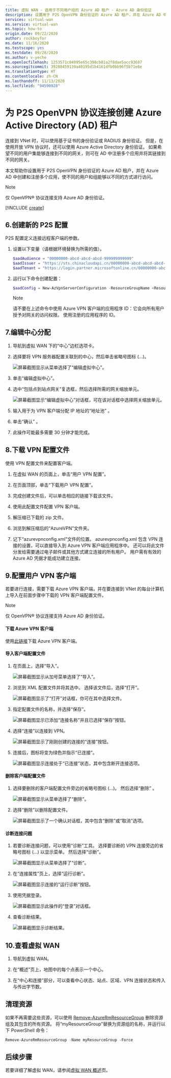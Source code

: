```yaml
---
title: 虚拟 WAN - 适用于不同用户组的 Azure AD 租户 - Azure AD 身份验证
description: 设置用于 P2S OpenVPN 身份验证的 Azure AD 租户，并在 Azure AD 中创建和注册多个应用，使不同的用户和组能够以不同的方式进行访问。
services: virtual-wan
ms.service: virtual-wan
ms.topic: how-to
origin.date: 09/22/2020
author: rockboyfor
ms.date: 11/16/2020
ms.testscope: yes
ms.testdate: 09/28/2020
ms.author: v-yeche
ms.openlocfilehash: 1253571c04095e65c398cb81a2f8dae5acc93697
ms.sourcegitcommit: 39288459139a40195d1b4161dfb0bb96f5b71e8e
ms.translationtype: HT
ms.contentlocale: zh-CN
ms.lasthandoff: 11/13/2020
ms.locfileid: "94590928"
---
```

# <a name="create-an-azure-active-directory-ad-tenant-for-p2s-openvpn-protocol-connections"></a>为 P2S OpenVPN 协议连接创建 Azure Active Directory (AD) 租户

连接到 VNet 时，可以使用基于证书的身份验证或 RADIUS 身份验证。 但是，在使用开放 VPN 协议时，还可以使用 Azure Active Directory 身份验证。 如果希望不同的用户集能够连接到不同的网关，则可在 AD 中注册多个应用并将其链接到不同的网关。

本文帮助你设置用于 P2S OpenVPN 身份验证的 Azure AD 租户，并在 Azure AD 中创建和注册多个应用，使不同的用户和组能够以不同的方式进行访问。

> [!NOTE]
> 仅 OpenVPN&reg; 协议连接支持 Azure AD 身份验证。
>

[!INCLUDE [create](../../includes/openvpn-azure-ad-tenant-multi-app.md)]

<a name="site"></a>
## <a name="6-create-a-new-p2s-configuration"></a>6.创建新的 P2S 配置

P2S 配置定义连接远程客户端的参数。

1. 设置以下变量（请根据环境替换为所需的值）。

    ```powershell
    $aadAudience = "00000000-abcd-abcd-abcd-999999999999"
    $aadIssuer = "https://sts.chinacloudapi.cn/00000000-abcd-abcd-abcd-999999999999/"
    $aadTenant = "https://login.partner.microsoftonline.cn/00000000-abcd-abcd-abcd-999999999999"    
    ```

<!--MOONCAKE Correct on the https://login.partner.microsoftonline.cn-->

2. 运行以下命令创建配置：

    ```powershell
    $aadConfig = New-AzVpnServerConfiguration -ResourceGroupName <ResourceGroup> -Name newAADConfig -VpnProtocol OpenVPN -VpnAuthenticationType AAD -AadTenant $aadTenant -AadIssuer $aadIssuer -AadAudience $aadAudience -Location chinaeast2
    ```

    > [!NOTE]
    > 请不要在上述命令中使用 Azure VPN 客户端的应用程序 ID：它会向所有用户授予对网关的访问权限。 使用注册的应用程序的 ID。

<a name="hub"></a>
## <a name="7-edit-hub-assignment"></a>7.编辑中心分配

1. 导航到虚拟 WAN 下的“中心”边栏选项卡。 

2. 选择要将 VPN 服务器配置关联到的中心，然后单击省略号图标 (...)。

    ![屏幕截图显示从菜单选择了“编辑虚拟中心”。](media/openvpn-azure-ad-tenant-multi-app/p2s4.jpg)

3. 单击“编辑虚拟中心”。

4. 选中“包括点到站点网关”复选框，然后选择所需的网关缩放单元。

    ![屏幕截图显示“编辑虚拟中心”对话框，可在该对话框中选择网关缩放单元。](media/openvpn-azure-ad-tenant-multi-app/p2s2.jpg)

5. 输入用于为 VPN 客户端分配 IP 地址的“地址池”  。

6. 单击“确认”  。

7. 此操作可能最多需要 30 分钟才能完成。

<a name="device"></a>
## <a name="8-download-vpn-profile"></a>8.下载 VPN 配置文件

使用 VPN 配置文件来配置客户端。

1. 在虚拟 WAN 的页面上，单击“用户 VPN 配置”。

2. 在页面顶部，单击“下载用户 VPN 配置”。

3. 完成创建文件后，可以单击相应的链接下载该文件。

4. 使用此配置文件配置 VPN 客户端。

5. 解压缩已下载的 zip 文件。

6. 浏览到解压缩后的“AzureVPN”文件夹。

7. 记下“azurevpnconfig.xml”文件的位置。 azurevpnconfig.xml 包含 VPN 连接的设置，可以直接导入到 Azure VPN 客户端应用程序中。 还可以将此文件分发给需要通过电子邮件或其他方式建立连接的所有用户。 用户需有有效的 Azure AD 凭据才能成功建立连接。

## <a name="9-configure-user-vpn-clients"></a>9.配置用户 VPN 客户端

若要进行连接，需要下载 Azure VPN 客户端，并在要连接到 VNet 的每台计算机上导入在前面步骤中下载的 VPN 客户端配置文件。

> [!NOTE]
> 仅 OpenVPN&reg; 协议连接支持 Azure AD 身份验证。
>

#### <a name="to-download-the-azure-vpn-client"></a>下载 Azure VPN 客户端

使用[此链接](https://go.microsoft.com/fwlink/?linkid=2117554)下载 Azure VPN 客户端。

<a name="import"></a>
#### <a name="to-import-a-client-profile"></a>导入客户端配置文件

1. 在页面上，选择“导入”。 

    ![屏幕截图显示从加号菜单选择了“导入”。](./media/openvpn-azure-ad-tenant-multi-app/import/import1.jpg)

2. 浏览到 XML 配置文件并将其选中。 选择该文件后，选择“打开”。 

    ![屏幕截图显示了“打开”对话框，你可在其中选择文件。](./media/openvpn-azure-ad-tenant-multi-app/import/import2.jpg)

3. 指定配置文件的名称，并选择“保存”。 

    ![屏幕截图显示已添加“连接名称”并且已选择“保存”按钮。](./media/openvpn-azure-ad-tenant-multi-app/import/import3.jpg)

4. 选择“连接”以连接到 VPN。 

    ![屏幕截图显示了刚刚创建的连接的“连接”按钮。](./media/openvpn-azure-ad-tenant-multi-app/import/import4.jpg)

5. 连接后，图标将变为绿色并指示“已连接”。 

    ![屏幕截图显示连接处于“已连接”状态，其中包含断开连接选项。](./media/openvpn-azure-ad-tenant-multi-app/import/import5.jpg)

<a name="delete"></a>
#### <a name="to-delete-a-client-profile"></a>删除客户端配置文件

1. 选择要删除的客户端配置文件旁边的省略号图标 (...)。 然后选择“删除”  。

    ![屏幕截图显示从菜单选择了“删除”。](./media/openvpn-azure-ad-tenant-multi-app/delete/delete1.jpg)

2. 选择“删除”以删除配置文件。 

    ![屏幕截图显示了一个确认对话框，其中包含“删除”或“取消”选项。](./media/openvpn-azure-ad-tenant-multi-app/delete/delete2.jpg)

<a name="diagnose"></a>
#### <a name="to-diagnose-connection-issues"></a>诊断连接问题

1. 若要诊断连接问题，可以使用“诊断”工具。  选择要诊断的 VPN 连接旁边的省略号图标 (...) 以显示菜单。 然后选择“诊断”。 

    ![屏幕截图显示从菜单选择了“诊断”。](./media/openvpn-azure-ad-tenant-multi-app/diagnose/diagnose1.jpg)

2. 在“连接属性”页上，选择“运行诊断”。  

    ![屏幕截图显示连接的“运行诊断”按钮。](./media/openvpn-azure-ad-tenant-multi-app/diagnose/diagnose2.jpg)

3. 使用凭据登录。

    ![屏幕截图显示此操作的“登录”对话框。](./media/openvpn-azure-ad-tenant-multi-app/diagnose/diagnose3.jpg)

4. 查看诊断结果。

    ![屏幕截图显示诊断结果。](./media/openvpn-azure-ad-tenant-multi-app/diagnose/diagnose4.jpg)

<a name="viewwan"></a>
## <a name="10-view-your-virtual-wan"></a>10.查看虚拟 WAN

1. 导航到虚拟 WAN。

2. 在“概述”页上，地图中的每个点表示一个中心。

3. 在“中心和连接”部分，可以查看中心状态、站点、区域、VPN 连接状态和传入与传出字节数。

<a name="cleanup"></a>
## <a name="clean-up-resources"></a>清理资源

如果不再需要这些资源，可以使用 [Remove-AzureRmResourceGroup](https://docs.microsoft.com/powershell/module/azurerm.resources/remove-azurermresourcegroup) 删除资源组及其包含的所有资源。 将“myResourceGroup”替换为资源组的名称，并运行以下 PowerShell 命令：

```powershell
Remove-AzureRmResourceGroup -Name myResourceGroup -Force
```

## <a name="next-steps"></a>后续步骤

若要详细了解虚拟 WAN，请参阅[虚拟 WAN 概述](virtual-wan-about.md)页。

<!-- Update_Description: update meta properties, wording update, update link -->